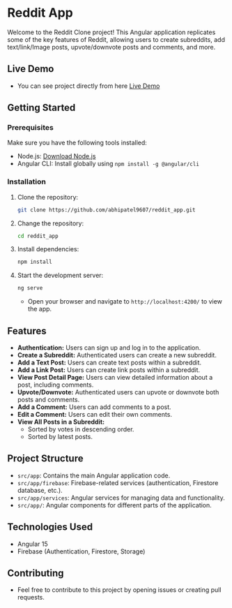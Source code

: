 # Reddit App

Welcome to the Reddit Clone project! This Angular application replicates some of the key features of Reddit, allowing users to create subreddits, add text/link/Image posts, upvote/downvote posts and comments, and more.

## Live Demo

- You can see project directly from here
  [Live Demo](https://reddit-app-abhishek.netlify.app/)

## Getting Started

### Prerequisites

Make sure you have the following tools installed:

- Node.js: [Download Node.js](https://nodejs.org/)
- Angular CLI: Install globally using `npm install -g @angular/cli`

### Installation

1. Clone the repository:

   ```bash
   git clone https://github.com/abhipatel9607/reddit_app.git
   ```

2. Change the repository:

   ```bash
   cd reddit_app
   ```

3. Install dependencies:
   ```bash
   npm install
   ```
4. Start the development server:
   ```bash
   ng serve
   ```
   - Open your browser and navigate to `http://localhost:4200/` to view the app.

## Features

- **Authentication:** Users can sign up and log in to the application.
- **Create a Subreddit:** Authenticated users can create a new subreddit.
- **Add a Text Post:** Users can create text posts within a subreddit.
- **Add a Link Post:** Users can create link posts within a subreddit.
- **View Post Detail Page:** Users can view detailed information about a post, including comments.
- **Upvote/Downvote:** Authenticated users can upvote or downvote both posts and comments.
- **Add a Comment:** Users can add comments to a post.
- **Edit a Comment:** Users can edit their own comments.
- **View All Posts in a Subreddit:**
  - Sorted by votes in descending order.
  - Sorted by latest posts.

## Project Structure

- `src/app`: Contains the main Angular application code.
- `src/app/firebase`: Firebase-related services (authentication, Firestore database, etc.).
- `src/app/services`: Angular services for managing data and functionality.
- `src/app/`: Angular components for different parts of the application.

## Technologies Used

- Angular 15
- Firebase (Authentication, Firestore, Storage)

## Contributing

- Feel free to contribute to this project by opening issues or creating pull requests.
